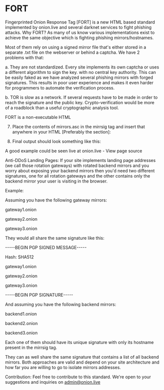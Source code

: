# FORT
Fingerprinted Onion Response Tag [FORT] is a new HTML based standard implemented by onion.live and several darknet services to fight phishing attacks.
Why FORT?
As many of us know various implementations exist to achieve the same objective which is fighting phishing mirrors/hostnames.

Most of them rely on using a signed mirror file that's either stored in a separate .txt file on the webserver or behind a captcha. We have 2 problems with that:

a. They are not standardized. Every site implements its own captcha or uses a different algorithm to sign the key. with no central key authority. This can be easily faked as we have analyzed several phishing mirrors with forged signatures. This results in poor user experience and makes it even harder for programmers to automate the verification process.

b. TOR is slow as a network. If several requests have to be made in order to reach the signature and the public key. Crypto-verification would be more of a roadblock than a useful cryptographic analysis tool.

FORT is a non-executable HTML <script> tags that are designed to be present in the head section of the HTML itself. It provides a way of verifying the page without additional requests while allowing for standardization to take place so developers can build tools and systems on top of it.

How does FORT work in theory?
A script tag [/mirrsig] containing a detached clear signed message which is a newline-separated list of all valid hostnames or just the hostname that the user is visiting.

Another script tag [/rsakey] containing a LONG fingerprint keyid of the public key used to sign the mirrors list.

A script that performs the verification will extract the clear signed message, extracting that key (hkey) and making sure the signed message is valid.

If the signed message is valid it would proceed to match the key with a previously stored/cached fingerprint for the same site.

If both fingerprints matched it would then move to the final step which is extracting the hostnames and making sure the current host the user is visiting exists in that list.

Supported Algorithms:
Currently, we only support SHA256 and SHA512. We may add support to other Algorithms in the future.

Implementing FORT:
1. Create your key if you don't have one. Enter your email address and your organization name:

gpg --gen-key

2. Identify your key LONG fingerprint ID:

gpg --keyid-format LONG --list-secret-keys your@email.address

Output should look like this:

sec rsa3072/XXXXXXXXXXXXXXXX 20xx-xx-xx [SC] [expires: 20xx-xx-xx] YYYYYYYYYYYYYYYYYYYYYYYYYYYYYYYYYYYYYYYY uid [ultimate] Organization Name <your@email.address> ssb rsa3072/XXXXXXXXXXXXXXXX 2020-xx-xx [E] [expires: 20xx-xx-xx]

The fingerprint ID is the second line, the string in place of YYYYYYYYYYYYYYYYYYYYYYYYYYYYYYYYYYYYYYYY.

3. Publish your key to keyservers. You can use torsocks to hide your real IP when publishing.

torsocks gpg --keyserver pgp.mit.edu --send-key YYYYYYYYYYYYYYYYYYYYYYYYYYYYYYYYYYYYYYYY

You can use other keyservers as well.

torsocks gpg --keyserver hkp://ha.pool.sks-keyservers.net --send-key YYYYYYYYYYYYYYYYYYYYYYYYYYYYYYYYYYYYYYYY

torsocks gpg --keyserver keyserver.ubuntu.com --send-key YYYYYYYYYYYYYYYYYYYYYYYYYYYYYYYYYYYYYYYY

4. Create a file containing all valid hostnames to your service separated by newlines. Note: sites with anti-DDoS mirrors rotation landing pages shall only list the addresses of the anti-DDoS gateway on their landing pages. Beware that for your backend rotated mirrors you might only list the mirror the user is visiting. Thus you benefit from protecting your users without exposing your backend mirrors to scripts/bots.

echo -en "xxxxxxxxxxxxxxxx.onion\nyyyyyyyyyyyyyyyy.onion\nzzzzzzzzzzzzzzzz.onion" > mirrors

5. Sign your mirrors file:

gpg --clearsign mirrors

This should result in a mirrors.asc file with the contents similar to this:

-----BEGIN PGP SIGNED MESSAGE-----

Hash: SHA512

xxxxxxxxxxxxxxxx.onion

yyyyyyyyyyyyyyyy.onion

zzzzzzzzzzzzzzzz.onion

-----BEGIN PGP SIGNATURE-----

iQGzBAEBCgAdFiEEeHblV6ahopB1Gx32qNpRORtkFdQFAl6CeQoACgkQqNpRORtk FdRh/AwAsIJLeAuuCT/YF1jn8vK4LZEdjtG7PXsn7wa9Q4HvR1gFd8QvgfEd2QWM qvHVhSEBCGFwVFD7yyEaxi5Hku/tlls15YKXI0QNGRXJvxqnZF41Mz/XoXF4onT3 RoFZ4Bx9jtlSIFM/KnQGJdCKZvNN2gvdYdp/3uBEnGCvnD+T5OcUZ5ss2Zp9g9Rq llrI9VRTrfIO5Lgvg/W7WRNlN4yjkWNlOy9HoOacELKQEd/cLTdqm2tmzhrXO0h4 ljdGcvzOzD8pnmglxCrYklinLDgypws4RincWc5U60GSsvT2gVIx/lKgDy2CffK7 jjq3f2pvSZQtLyX142oYTc5o2YsprhQHuG1TiCZjZ+tJJxkHxn5+NP2NmHVfFG8V YvX9xZNma/sd50eZS6tBA3bxQAH/QSkYapEz+zziymKiw5ZWSkxd96qtVf6cJTG2 DHJGXye+H+atmX6qOAQl5V64HoRI6LfneCOprLnHL6q4MGTYxKLRJ9OqBBEk2WRc cbCBGP8I =Z5vk

-----END PGP SIGNATURE-----

Note: Remove any comments or unnecessary output in the signed message if found.

6. Place your long fingerprint ID in the rsakey tag and insert that anywhere in your HTML [Preferably the section]:

<script type="text/rsakey">YYYYYYYYYYYYYYYYYYYYYYYYYYYYYYYYYYYYYYYY</script>

7. Place the contents of mirrors.asc in the mirrsig tag and insert that anywhere in your HTML [Preferably the section]:

<script type="text/mirrsig">-----BEGIN PGP SIGNED MESSAGE----- ...</script>

8. Final output should look something like this: 

A good example could be seen live at onion.live - View page source

Anti-DDoS Landing Pages:
If your site implements landing page addresses (we call those rotation gateways) with rotated backend mirrors and you worry about exposing your backend mirrors then you'd need two different signatures, one for all rotation gateways and the other contains only the backend mirror your user is visiting in the browser.

Example:

Assuming you have the following gateway mirrors:

gateway1.onion

gateway2.onion

gateway3.onion

They would all share the same signature like this:

-----BEGIN PGP SIGNED MESSAGE-----

Hash: SHA512

gateway1.onion

gateway2.onion

gateway3.onion

-----BEGIN PGP SIGNATURE-----

And assuming you have the following backend mirrors:

backend1.onion

backend2.onion

backend3.onion

Each one of them should have its unique signature with only its hostname present in the mirrsig tag.

They can as well share the same signature that contains a list of all backend mirrors. Both approaches are valid and depend on your site architecture and how far you are willing to go to isolate mirrors addresses.

Contribution:
Feel free to contribute to this standard. We're open to your suggestions and inquiries on admin@onion.live
